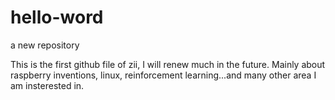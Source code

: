 # hello-word
a new repository

This is the first github file of zii, I will renew much in the future.
Mainly about raspberry inventions, linux, reinforcement learning...and many other area I am insterested in.

